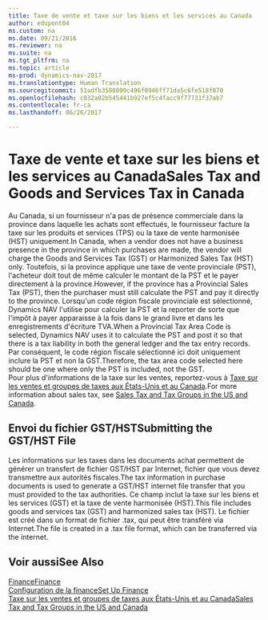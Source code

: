 ```yaml
---
title: Taxe de vente et taxe sur les biens et les services au Canada
author: edupont04
ms.custom: na
ms.date: 09/21/2016
ms.reviewer: na
ms.suite: na
ms.tgt_pltfrm: na
ms.topic: article
ms-prod: dynamics-nav-2017
ms.translationtype: Human Translation
ms.sourcegitcommit: 51adfb3588099c496f0946ff71da5c6fe518f070
ms.openlocfilehash: c032a02b545441b927ef5c4facc9f77731f37ab7
ms.contentlocale: fr-ca
ms.lasthandoff: 06/26/2017

---
```


# <a name="sales-tax-and-goods-and-services-tax-in-canada"></a><span data-ttu-id="58dcb-102">Taxe de vente et taxe sur les biens et les services au Canada</span><span class="sxs-lookup"><span data-stu-id="58dcb-102">Sales Tax and Goods and Services Tax in Canada</span></span>
<span data-ttu-id="58dcb-103">Au Canada, si un fournisseur n'a pas de présence commerciale dans la province dans laquelle les achats sont effectués, le fournisseur facture la taxe sur les produits et services (TPS) ou la taxe de vente harmonisée (HST) uniquement.</span><span class="sxs-lookup"><span data-stu-id="58dcb-103">In Canada, when a vendor does not have a business presence in the province in which purchases are made, the vendor will charge the Goods and Services Tax (GST) or Harmonized Sales Tax (HST) only.</span></span> <span data-ttu-id="58dcb-104">Toutefois, si la province applique une taxe de vente provinciale (PST), l'acheteur doit tout de même calculer le montant de la PST et le payer directement à la province.</span><span class="sxs-lookup"><span data-stu-id="58dcb-104">However, if the province has a Provincial Sales Tax (PST), then the purchaser must still calculate the PST and pay it directly to the province.</span></span> <span data-ttu-id="58dcb-105">Lorsqu'un code région fiscale provinciale est sélectionné, Dynamics NAV l'utilise pour calculer la PST et la reporter de sorte que l'impôt à payer apparaisse à la fois dans le grand livre et dans les enregistrements d'écriture TVA.</span><span class="sxs-lookup"><span data-stu-id="58dcb-105">When a Provincial Tax Area Code is selected, Dynamics NAV uses it to calculate the PST and post it so that there is a tax liability in both the general ledger and the tax entry records.</span></span> <span data-ttu-id="58dcb-106">Par conséquent, le code région fiscale sélectionné ici doit uniquement inclure la PST et non la GST.</span><span class="sxs-lookup"><span data-stu-id="58dcb-106">Therefore, the tax area code selected here should be one where only the PST is included, not the GST.</span></span>  
<span data-ttu-id="58dcb-107">Pour plus d'informations de la taxe sur les ventes, reportez-vous à [Taxe sur les ventes et groupes de taxes aux États-Unis et au Canada](us-finance-setup-sales-tax.md).</span><span class="sxs-lookup"><span data-stu-id="58dcb-107">For more information about sales tax, see [Sales Tax and Tax Groups in the US and Canada](us-finance-setup-sales-tax.md).</span></span>  

## <a name="submitting-the-gsthst-file"></a><span data-ttu-id="58dcb-108">Envoi du fichier GST/HST</span><span class="sxs-lookup"><span data-stu-id="58dcb-108">Submitting the GST/HST File</span></span>
<span data-ttu-id="58dcb-109">Les informations sur les taxes dans les documents achat permettent de générer un transfert de fichier GST/HST par Internet, fichier que vous devez transmettre aux autorités fiscales.</span><span class="sxs-lookup"><span data-stu-id="58dcb-109">The tax information in purchase documents is used to generate a GST/HST internet file transfer that you must  provided to the tax authorities.</span></span> <span data-ttu-id="58dcb-110">Ce champ inclut la taxe sur les biens et les services (GST) et la taxe de vente harmonisée (HST).</span><span class="sxs-lookup"><span data-stu-id="58dcb-110">This file includes goods and services tax (GST) and harmonized sales tax (HST).</span></span> <span data-ttu-id="58dcb-111">Le fichier est créé dans un format de fichier .tax, qui peut être transféré via Internet.</span><span class="sxs-lookup"><span data-stu-id="58dcb-111">The file is created in a .tax file format, which can be transferred via the internet.</span></span>  

## <a name="see-also"></a><span data-ttu-id="58dcb-112">Voir aussi</span><span class="sxs-lookup"><span data-stu-id="58dcb-112">See Also</span></span>
[<span data-ttu-id="58dcb-113">Finance</span><span class="sxs-lookup"><span data-stu-id="58dcb-113">Finance</span></span>](finance-setup.md)  
[<span data-ttu-id="58dcb-114">Configuration de la finance</span><span class="sxs-lookup"><span data-stu-id="58dcb-114">Set Up Finance</span></span>](finance-setup-setup-finance-setup.md)  
[<span data-ttu-id="58dcb-115">Taxe sur les ventes et groupes de taxes aux États-Unis et au Canada</span><span class="sxs-lookup"><span data-stu-id="58dcb-115">Sales Tax and Tax Groups in the US and Canada</span></span>](us-finance-setup-sales-tax.md)


